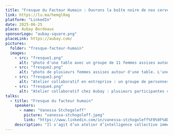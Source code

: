 ```yaml
---
title: "Fresque du Facteur Humain : Ouvrons la boîte noire de nos cerveaux"
link: https://lu.ma/hemgl0ag
platform: "LinkedIn"
date: 2025-06-25
place: Aubay Bordeaux
sponsorLogo: "aubay-square.png"
placeLink: https://aubay.com/
pictures:
  folder: "fresque-facteur-humain"
  images:
    - src: "fresque1.png"
      alt: "photo d'une table avec un groupe de 11 femmes assises autour, en train d'échanger"
    - src: "fresque2.png"
      alt: "photo de plusieurs femmes assises autour d'une table. L'une d'elles est debout et attrappe un post-it parmi un tas posé au milieu de la table."
    - src: "fresque3.png"
      alt: "Atelier collaboratif en entreprise : un groupe de personnes participe à une session interactive autour d’un jeu de cartes posé sur une table, avec une animatrice à gauche. L’ambiance est détendue et professionnelle, dans un espace de coworking moderne aux couleurs vives."
    - src: "fresque4.png"
      alt: "Atelier collaboratif chez Aubay : plusieurs participantes concentrées autour d’une table, écrivant sur des post-its ou manipulant des cartes de jeu colorées, dans une salle lumineuse avec le logo Aubay en fond."
talks:
  - title: "Fresque du facteur humain"
    speakers:
      - name: "Vanessa Stchogoleff"
        picture: "vanessa-stchogoleff.jpeg"
        link: "https://www.linkedin.com/in/vanessa-stchogoleff%F0%9F%8D%93-4663a7198/"
    description: "Il s'agit d’un atelier d’intelligence collective immersif pour mieux comprendre les freins – et les moteurs – de nos comportements. En explorant nos émotions, nos biais cognitifs, nos contextes sociaux et nos mécanismes de défense, cette fresque nous aide à mieux saisir ce qui nous empêche ou nous pousse à agir."
---
```

